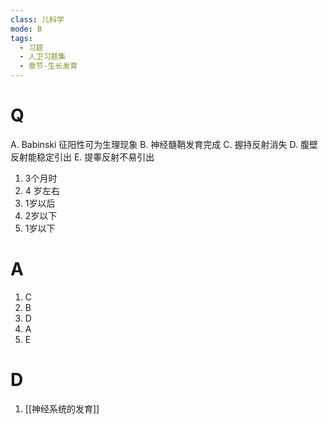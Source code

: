 ```yaml
---
class: 儿科学
mode: B
tags:
  - 习题
  - 人卫习题集
  - 章节-生长发育
---
```


# Q
A. Babinski 征阳性可为生理现象 
B. 神经髓鞘发育完成
C. 握持反射消失 
D. 腹壁反射能稳定引出
E. 提睾反射不易引出

1. 3个月时
2. 4 岁左右
3. 1岁以后
4. 2岁以下
5. 1岁以下
# A
1. C
2. B
3. D
4. A
5. E

# D
1. [[神经系统的发育]]